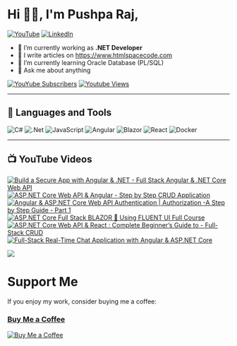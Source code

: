 # Hi 👋🏻, I'm Pushpa Raj,
[![YouTube](https://img.shields.io/youtube/channel/subscribers/UC1k41FltPIePF9yrWR-GKZw?style=social)](https://youtube.com/@codewithpushpa)
 [![LinkedIn](https://img.shields.io/badge/LinkedIn-%230077B5.svg?logo=linkedin&logoColor=white)](https://linkedin.com/in/pushpa-raj-dangi)

- 🔭 I’m currently working as **.NET Developer**
- 📝 I write articles on <a href="https://www.htmlspacecode.com/">https://www.htmlspacecode.com</a>
- 🌱 I’m currently learning Oracle Database (PL/SQL)
- 💬 Ask me about anything

[![YouYube Subscribers](https://custom-icon-badges.demolab.com/youtube/channel/subscribers/UC1k41FltPIePF9yrWR-GKZw?color=%23E05D44&label=SUBSCRIBE&logo=video&logoColor=white&style=for-the-badge&labelColor=CE4630)](https://www.youtube.com/@codewithpushpa?sub_confirmation=1) [![Youtube Views](https://custom-icon-badges.demolab.com/youtube/channel/views/UC1k41FltPIePF9yrWR-GKZw?color=%23E1AD0E&logo=eye&logoColor=white&style=for-the-badge&labelColor=C79600)](https://www.youtube.com/@codewithpushpa)

---
## 🧰 Languages and Tools
![C#](https://img.shields.io/badge/c%23-%23239120.svg?style=flat&logo=c-sharp&logoColor=white) ![.Net](https://img.shields.io/badge/.NET-5C2D91?style=flat&logo=.net&logoColor=white) ![JavaScript](https://img.shields.io/badge/javascript-%23323330.svg?style=flat&logo=javascript&logoColor=%23F7DF1E) ![Angular](https://img.shields.io/badge/angular-blue?style=flat&logo=angular&logoColor=white)  ![Blazor](https://img.shields.io/badge/blazor-purple?style=flat&logo=blazor&logoColor=white) ![React](https://img.shields.io/badge/react-black?style=flat&logo=react&logoColor=white) ![Docker](https://img.shields.io/badge/docker-%230db7ed.svg?style=flat&logo=docker&logoColor=white)

---
## 📺 YouTube Videos

<!-- BEGIN YOUTUBE-CARDS -->
[![Build a Secure App with Angular & .NET - Full Stack Angular & .NET Core Web API](https://ytcards.demolab.com/?id=onDirBCVed8&title=Build+a+Secure+App+with+Angular+%26+.NET+-+Full+Stack+Angular+%26+.NET+Core+Web+API&lang=en&timestamp=1711196356&background_color=%230d1117&title_color=%23ffffff&stats_color=%23dedede&max_title_lines=1&width=250&border_radius=5 "Build a Secure App with Angular & .NET - Full Stack Angular & .NET Core Web API")](https://www.youtube.com/watch?v=onDirBCVed8)
[![ASP.NET Core Web API & Angular - Step by Step CRUD Application](https://ytcards.demolab.com/?id=WxkI70w-bwY&title=ASP.NET+Core+Web+API+%26+Angular+-+Step+by+Step+CRUD+Application&lang=en&timestamp=1703516453&background_color=%230d1117&title_color=%23ffffff&stats_color=%23dedede&max_title_lines=1&width=250&border_radius=5 "ASP.NET Core Web API & Angular - Step by Step CRUD Application")](https://www.youtube.com/watch?v=WxkI70w-bwY)
[![Angular & ASP.NET Core Web API Authentication | Authorization -A Step by Step Guide - Part 1](https://ytcards.demolab.com/?id=Wit8nv1ZorQ&title=Angular+%26+ASP.NET+Core+Web+API+Authentication+%7C+Authorization+-A+Step+by+Step+Guide+-+Part+1&lang=en&timestamp=1708089347&background_color=%230d1117&title_color=%23ffffff&stats_color=%23dedede&max_title_lines=1&width=250&border_radius=5 "Angular & ASP.NET Core Web API Authentication | Authorization -A Step by Step Guide - Part 1")](https://www.youtube.com/watch?v=Wit8nv1ZorQ)
[![ASP.NET Core Full Stack BLAZOR 🚀 Using FLUENT UI Full Course](https://ytcards.demolab.com/?id=wuyHRnpXpgM&title=ASP.NET+Core+Full+Stack+BLAZOR+%F0%9F%9A%80+Using+FLUENT+UI+Full+Course&lang=en&timestamp=1702150419&background_color=%230d1117&title_color=%23ffffff&stats_color=%23dedede&max_title_lines=1&width=250&border_radius=5 "ASP.NET Core Full Stack BLAZOR 🚀 Using FLUENT UI Full Course")](https://www.youtube.com/watch?v=wuyHRnpXpgM)
[![ASP.NET Core Web API & React : Complete Beginner’s Guide to - Full-Stack CRUD](https://ytcards.demolab.com/?id=QC-XXwsDguw&title=ASP.NET+Core+Web+API+%26+React+%3A+Complete+Beginner%E2%80%99s+Guide+to+-+Full-Stack+CRUD&lang=en&timestamp=1705669461&background_color=%230d1117&title_color=%23ffffff&stats_color=%23dedede&max_title_lines=1&width=250&border_radius=5 "ASP.NET Core Web API & React : Complete Beginner’s Guide to - Full-Stack CRUD")](https://www.youtube.com/watch?v=QC-XXwsDguw)
[![Full-Stack Real-Time Chat Application with Angular & ASP.NET Core](https://ytcards.demolab.com/?id=2oEgRs4ICxo&title=Full-Stack+Real-Time+Chat+Application+with+Angular+%26+ASP.NET+Core&lang=en&timestamp=1743153306&background_color=%230d1117&title_color=%23ffffff&stats_color=%23dedede&max_title_lines=1&width=250&border_radius=5 "Full-Stack Real-Time Chat Application with Angular & ASP.NET Core")](https://www.youtube.com/watch?v=2oEgRs4ICxo)
<!-- END YOUTUBE-CARDS -->

![](https://visitor-badge.laobi.icu/badge?page_id=pushpa-raj-dangi)

# Support Me
If you enjoy my work, consider buying me a coffee:
<br/>
### [Buy Me a Coffee](https://buymeacoffee.com/codewithpushpa)
[![Buy Me a Coffee](https://img.shields.io/badge/Buy%20Me%20a%20Coffee-FFDD00?style=flat&logo=buy-me-a-coffee&logoColor=black)](https://buymeacoffee.com/codewithpushpa)

</p>
 

